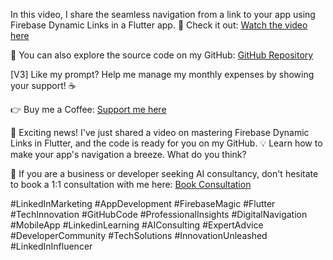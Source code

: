 In this video, I share the seamless navigation from a link to your app using Firebase Dynamic Links in a Flutter app. 🚀 Check it out: [Watch the video here](https://firebase.flutter.dev/docs/dynamic-links/receive/)

📂 You can also explore the source code on my GitHub: [GitHub Repository](https://github.com/sakriwassim/dynamic_link_firebase_flutter.git)

[V3] Like my prompt? Help me manage my monthly expenses by showing your support! ☕

👉 Buy me a Coffee: [Support me here](https://www.buymeacoffee.com/wassimsarki)


🌟 Exciting news! I've just shared a video on mastering Firebase Dynamic Links in Flutter, and the code is ready for you on my GitHub. 💡 Learn how to make your app's navigation a breeze. What do you think?

💼 If you are a business or developer seeking AI consultancy, don't hesitate to book a 1:1 consultation with me here: [Book Consultation](https://calendly.com/kshitij_gagan/15min)

#LinkedInMarketing #AppDevelopment #FirebaseMagic #Flutter #TechInnovation #GitHubCode #ProfessionalInsights #DigitalNavigation #MobileApp #LinkedinLearning #AIConsulting #ExpertAdvice #DeveloperCommunity #TechSolutions #InnovationUnleashed #LinkedInInfluencer
